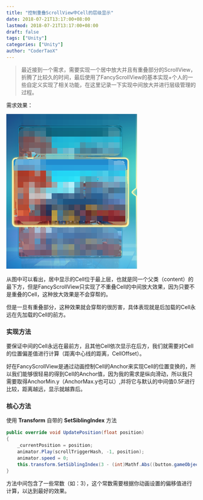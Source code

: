 ```yaml
---
title: "控制重叠ScrollView中Cell的层级显示"
date: 2018-07-21T13:17:00+08:00
lastmod: 2018-07-21T13:17:00+08:00
draft: false
tags: ["Unity"]
categories: ["Unity"]
author: "CoderTaoX"
---
```

> 最近接到一个需求，需要实现一个居中放大并且有重叠部分的ScrollView，折腾了比较久的时间，最后使用了FancyScrollView的基本实现+个人的一些自定义实现了相关功能，在这里记录一下实现中间放大并进行层级管理的过程。

需求效果：

![](/images/FancyScrollView/ScrollView效果实现.png)

<!--more-->

从图中可以看出，居中显示的Cell位于最上层，也就是同一个父类（content）的最下方，但是FancyScrollView只实现了不重叠Cell的中间放大效果，因为只要不是重叠的Cell，这种放大效果是不会穿帮的。

但是一旦有重叠部分，这种效果就会穿帮的很厉害，具体表现就是后加载的Cell永远在先加载的Cell的前方。

### 实现方法

要保证中间的Cell永远在最前方，且其他Cell依次显示在后方，我们就需要对Cell的位置偏差值进行计算（距离中心线的距离，CellOffset）。

好在FancyScrollView是通过动画控制Cell的Anchor来实现Cell的位置变换的，所以我们能够很轻易的得到Cell的Anchor值，因为我的需求是纵向滑动，所以我只需要取得AnchorMin.y（AnchorMax.y也可以）,并将它与默认的中间值0.5F进行比较，距离越远，显示就越靠后。

### 核心方法

使用 __Transform__ 自带的 __SetSiblingIndex__ 方法

```c#
public override void UpdatePosition(float position)
{
	_currentPosition = position;
	animator.Play(scrollTriggerHash, -1, position);
	animator.speed = 0;
	this.transform.SetSiblingIndex(3 - (int)Mathf.Abs((button.gameObject.GetComponent<RectTransform>().anchorMin.y - 0.5F) * 10));
}
```

方法中间包含了一些常数（如：3），这个常数需要根据你动画设置的偏移值进行计算，以达到最好的效果。